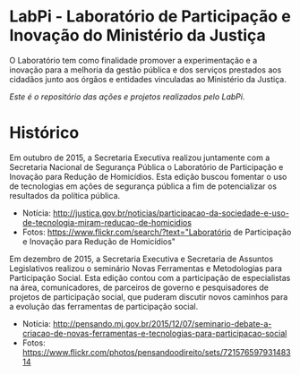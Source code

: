 # LabPi - Laboratório de Participação e Inovação do Ministério da Justiça

   O Laboratório tem como finalidade promover a experimentação e a inovação para a melhoria da gestão pública e dos serviços prestados aos cidadãos junto aos órgãos e entidades vinculadas ao Ministério da Justiça.

   *Este é o repositório das ações e projetos realizados pelo LabPi.*

# Histórico

Em outubro de 2015, a Secretaria Executiva realizou juntamente com a Secretaria Nacional de Segurança Pública o Laboratório de Participação e Inovação para Redução de Homicídios. Esta edição buscou fomentar o uso de tecnologias em ações de segurança pública a fim de potencializar os resultados da política pública.
   * Notícia: http://justica.gov.br/noticias/participacao-da-sociedade-e-uso-de-tecnologia-miram-reducao-de-homicidios
   * Fotos: https://www.flickr.com/search/?text="Laboratório de Participação e Inovação para Redução de Homicídios"

Em dezembro de 2015, a Secretaria Executiva e Secretaria de Assuntos Legislativos realizou o seminário Novas Ferramentas e Metodologias para Participação Social. Esta edição contou com a participação de especialistas na área, comunicadores, de parceiros de governo e pesquisadores de projetos de participação social, que puderam discutir novos caminhos para a evolução das ferramentas de participação social.
   * Notícia: http://pensando.mj.gov.br/2015/12/07/seminario-debate-a-criacao-de-novas-ferramentas-e-tecnologias-para-participacao-social
   * Fotos: https://www.flickr.com/photos/pensandoodireito/sets/72157659793148314




